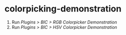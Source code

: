 # colorpicking-demonstration

1. Run *Plugins > BIC > RGB Colorpicker Demonstration*
2. Run *Plugins > BIC > HSV Colorpicker Demonstration*
